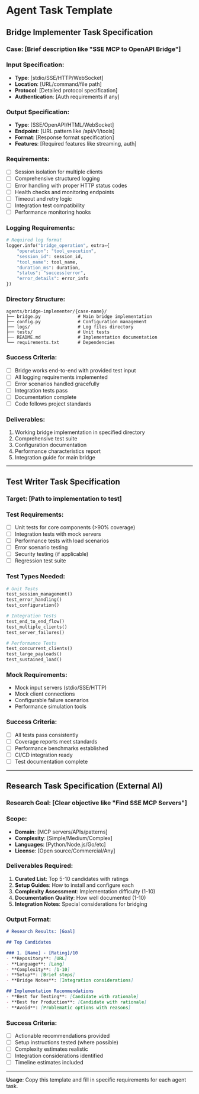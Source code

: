 # Agent Task Template

## Bridge Implementer Task Specification

### **Case**: [Brief description like "SSE MCP to OpenAPI Bridge"]

### **Input Specification**:
- **Type**: [stdio/SSE/HTTP/WebSocket]  
- **Location**: [URL/command/file path]
- **Protocol**: [Detailed protocol specification]
- **Authentication**: [Auth requirements if any]

### **Output Specification**:
- **Type**: [SSE/OpenAPI/HTML/WebSocket]
- **Endpoint**: [URL pattern like /api/v1/tools]
- **Format**: [Response format specification]
- **Features**: [Required features like streaming, auth]

### **Requirements**:
- [ ] Session isolation for multiple clients
- [ ] Comprehensive structured logging
- [ ] Error handling with proper HTTP status codes
- [ ] Health checks and monitoring endpoints
- [ ] Timeout and retry logic
- [ ] Integration test compatibility
- [ ] Performance monitoring hooks

### **Logging Requirements**:
```python
# Required log format
logger.info("bridge_operation", extra={
    "operation": "tool_execution",
    "session_id": session_id,
    "tool_name": tool_name,
    "duration_ms": duration,
    "status": "success|error",
    "error_details": error_info
})
```

### **Directory Structure**:
```
agents/bridge-implementer/{case-name}/
├── bridge.py              # Main bridge implementation
├── config.py              # Configuration management
├── logs/                  # Log files directory
├── tests/                 # Unit tests
├── README.md              # Implementation documentation
└── requirements.txt       # Dependencies
```

### **Success Criteria**:
- [ ] Bridge works end-to-end with provided test input
- [ ] All logging requirements implemented
- [ ] Error scenarios handled gracefully
- [ ] Integration tests pass
- [ ] Documentation complete
- [ ] Code follows project standards

### **Deliverables**:
1. Working bridge implementation in specified directory
2. Comprehensive test suite
3. Configuration documentation
4. Performance characteristics report
5. Integration guide for main bridge

---

## Test Writer Task Specification

### **Target**: [Path to implementation to test]

### **Test Requirements**:
- [ ] Unit tests for core components (>90% coverage)
- [ ] Integration tests with mock servers
- [ ] Performance tests with load scenarios
- [ ] Error scenario testing
- [ ] Security testing (if applicable)
- [ ] Regression test suite

### **Test Types Needed**:
```python
# Unit Tests
test_session_management()
test_error_handling()
test_configuration()

# Integration Tests  
test_end_to_end_flow()
test_multiple_clients()
test_server_failures()

# Performance Tests
test_concurrent_clients()
test_large_payloads()
test_sustained_load()
```

### **Mock Requirements**:
- Mock input servers (stdio/SSE/HTTP)
- Mock client connections
- Configurable failure scenarios
- Performance simulation tools

### **Success Criteria**:
- [ ] All tests pass consistently
- [ ] Coverage reports meet standards
- [ ] Performance benchmarks established
- [ ] CI/CD integration ready
- [ ] Test documentation complete

---

## Research Task Specification (External AI)

### **Research Goal**: [Clear objective like "Find SSE MCP Servers"]

### **Scope**:
- **Domain**: [MCP servers/APIs/patterns]
- **Complexity**: [Simple/Medium/Complex]
- **Languages**: [Python/Node.js/Go/etc]
- **License**: [Open source/Commercial/Any]

### **Deliverables Required**:
1. **Curated List**: Top 5-10 candidates with ratings
2. **Setup Guides**: How to install and configure each
3. **Complexity Assessment**: Implementation difficulty (1-10)
4. **Documentation Quality**: How well documented (1-10) 
5. **Integration Notes**: Special considerations for bridging

### **Output Format**:
```markdown
# Research Results: [Goal]

## Top Candidates

### 1. [Name] - [Rating]/10
- **Repository**: [URL]
- **Language**: [Lang]
- **Complexity**: [1-10]
- **Setup**: [Brief steps]
- **Bridge Notes**: [Integration considerations]

## Implementation Recommendations
- **Best for Testing**: [Candidate with rationale]
- **Best for Production**: [Candidate with rationale]  
- **Avoid**: [Problematic options with reasons]
```

### **Success Criteria**:
- [ ] Actionable recommendations provided
- [ ] Setup instructions tested (where possible)
- [ ] Complexity estimates realistic
- [ ] Integration considerations identified
- [ ] Timeline estimates included

---

**Usage**: Copy this template and fill in specific requirements for each agent task.